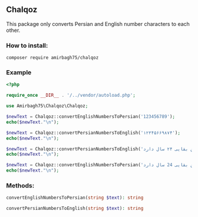 ## Chalqoz

This package only converts Persian and English number characters to each other.

### How to install:
```
composer require amirbagh75/chalqoz
```

### Example
```php
<?php

require_once __DIR__ . '/../vendor/autoload.php';

use Amirbagh75\Chalqoz\Chalqoz;

$newText = Chalqoz::convertEnglishNumbersToPersian('123456789');
echo($newText."\n");

$newText = Chalqoz::convertPersianNumbersToEnglish('۱۲۳۴۵۶۶۹۸۷۴');
echo($newText."\n");

$newText = Chalqoz::convertPersianNumbersToEnglish('امیرحسین بقایی ۲۴ سال دارد.');
echo($newText."\n");

$newText = Chalqoz::convertEnglishNumbersToPersian('امیرحسین بقایی 24 سال دارد.');
echo($newText."\n");

```

### Methods:

```php
convertEnglishNumbersToPersian(string $text): string

convertPersianNumbersToEnglish(string $text): string
```
